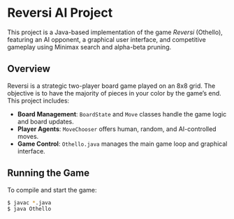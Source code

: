 # Reversi AI Project

This project is a Java-based implementation of the game *Reversi* (Othello), featuring an AI opponent, a graphical user interface, and competitive gameplay using Minimax search and alpha-beta pruning.

## Overview

Reversi is a strategic two-player board game played on an 8x8 grid. The objective is to have the majority of pieces in your color by the game’s end. This project includes:

- **Board Management**: `BoardState` and `Move` classes handle the game logic and board updates.
- **Player Agents**: `MoveChooser` offers human, random, and AI-controlled moves.
- **Game Control**: `Othello.java` manages the main game loop and graphical interface.

## Running the Game

To compile and start the game:

```bash
$ javac *.java
$ java Othello
